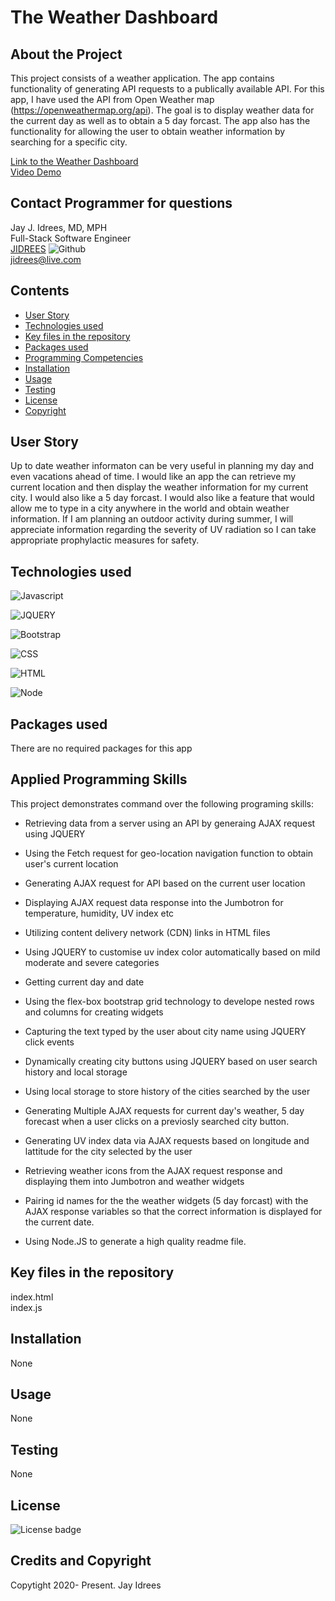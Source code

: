 # The Weather Dashboard

## About the Project
This project consists of a weather application. The app contains functionality of generating API requests to a publically available API. For this app, I have used the API from Open Weather map (https://openweathermap.org/api). The goal is to display weather data for the current day as well as to obtain a 5 day forcast. The app also has the functionality for allowing the user to obtain weather information by searching for a specific city.
 

[Link to the Weather Dashboard](https://jidrees.github.io/The-Weather-Dashboard-API-JQUERY/) <br />
[Video Demo]()<br />

## Contact Programmer for questions

Jay J. Idrees, MD, MPH<br />
Full-Stack Software Engineer<br />
[JIDREES](https://github.com/jidrees) ![Github](http://img.shields.io/badge/github-black?style=flat&logo=github)<br />
jidrees@live.com



## Contents

- [User Story](#user-story)
- [Technologies used](#technologies-used)
- [Key files in the repository](#key-files-in-the-repository)
- [Packages used](#packages-used)
- [Programming Competencies](#programming-competencies)
- [Installation](#installation)
- [Usage](#usage)
- [Testing](#testing)
- [License](#license)
- [Copyright](#copyright)


## User Story

Up to date weather informaton can be very useful in planning my day and even vacations ahead of time. I would like an app the can retrieve my current location and then display the weather information for my current city. I would also like a 5 day forcast. I would also like a feature that would allow me to type in a city anywhere in the world and obtain weather information. If I am planning an outdoor activity during summer, I will appreciate information regarding the severity of UV radiation so I can take appropriate prophylactic measures for safety.



## Technologies used

![Javascript](https://img.shields.io/badge/JavaScript-black?style=for-the-badge&logo=JavaScript)

![JQUERY](https://img.shields.io/badge/jquery-purple?style=for-the-badge&logo=jquery)

![Bootstrap](https://img.shields.io/badge/Bootstrap-blueviolet?style=for-the-badge&logo=bootstrap)

![CSS](https://img.shields.io/badge/css-darkgreen?style=for-the-badge&logo=css3)

![HTML](https://img.shields.io/badge/HTML-informational?style=for-the-badge&logo=html5)

![Node](https://img.shields.io/badge/Node-green?style=for-the-badge&logo=Node.js)

## Packages used

There are no required packages for this app

## Applied Programming Skills

This project demonstrates command over the following programing skills: 

- Retrieving data from a server using an API by generaing AJAX request using JQUERY

- Using the Fetch request for geo-location navigation function to obtain user's current location

- Generating AJAX request for API based on the current user location

- Displaying AJAX request data response into the Jumbotron for temperature, humidity, UV index etc

- Utilizing content delivery network (CDN) links in HTML files

- Using JQUERY to customise uv index color automatically based on mild moderate and severe categories

- Getting current day and date 

- Using the flex-box bootstrap grid technology to develope nested rows and columns for creating widgets

- Capturing the text typed by the user about city name using JQUERY click events

- Dynamically creating city buttons using JQUERY based on user search history and local storage

- Using local storage to store history of the cities searched by the user

- Generating Multiple AJAX requests for current day's weather, 5 day forecast when a user clicks on a previosly searched city button.   

- Generating UV index data via AJAX requests based on longitude and lattitude for the city selected by the user

- Retrieving weather icons from the AJAX request response and displaying them into Jumbotron and weather widgets

- Pairing id names for the the weather widgets (5 day forcast) with the AJAX response variables so that the correct information is displayed for the current date.

- Using Node.JS to generate a high quality readme file. 


## Key files in the repository

index.html <br />
index.js


## Installation

None

## Usage

None

## Testing

None

## License 

![License badge](https://img.shields.io/badge/license-MIT-blue.svg)


## Credits and Copyright 
Copytight 2020- Present. Jay Idrees


